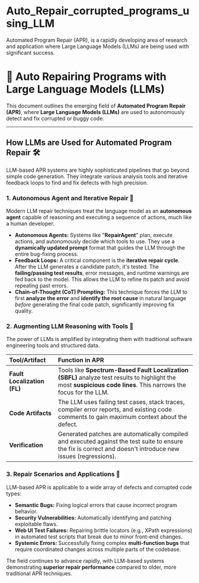 # Auto_Repair_corrupted_programs_using_LLM
Automated Program Repair (APR), is a rapidly developing area of research and application where Large Language Models (LLMs) are being used with significant success.
# 🤖 Auto Repairing Programs with Large Language Models (LLMs)

This document outlines the emerging field of **Automated Program Repair (APR)**, where **Large Language Models (LLMs)** are used to autonomously detect and fix corrupted or buggy code.

---

## How LLMs are Used for Automated Program Repair 🛠️

LLM-based APR systems are highly sophisticated pipelines that go beyond simple code generation. They integrate various analysis tools and iterative feedback loops to find and fix defects with high precision.

### 1. Autonomous Agent and Iterative Repair 🔄

Modern LLM repair techniques treat the language model as an **autonomous agent** capable of reasoning and executing a sequence of actions, much like a human developer.

* **Autonomous Agents:** Systems like "**RepairAgent**" plan, execute actions, and autonomously decide which tools to use. They use a **dynamically updated prompt** format that guides the LLM through the entire bug-fixing process.
* **Feedback Loops:** A critical component is the **iterative repair cycle**. After the LLM generates a candidate patch, it's tested. The **failing/passing test results**, error messages, and runtime warnings are fed back to the model. This allows the LLM to refine its patch and avoid repeating past errors.
* **Chain-of-Thought (CoT) Prompting:** This technique forces the LLM to first **analyze the error** and **identify the root cause** in natural language *before* generating the final code patch, significantly improving fix quality.

### 2. Augmenting LLM Reasoning with Tools 🔬

The power of LLMs is amplified by integrating them with traditional software engineering tools and structured data.

| Tool/Artifact | Function in APR |
| :--- | :--- |
| **Fault Localization (FL)** | Tools like **Spectrum-Based Fault Localization (SBFL)** analyze test results to highlight the most **suspicious code lines**. This narrows the focus for the LLM. |
| **Code Artifacts** | The LLM uses failing test cases, stack traces, compiler error reports, and existing code comments to gain maximum context about the defect. |
| **Verification** | Generated patches are automatically compiled and executed against the test suite to ensure the fix is correct and doesn't introduce new issues (regressions). |

### 3. Repair Scenarios and Applications 🎯

LLM-based APR is applicable to a wide array of defects and corrupted code types:

* **Semantic Bugs:** Fixing logical errors that cause incorrect program behavior.
* **Security Vulnerabilities:** Automatically identifying and patching exploitable flaws.
* **Web UI Test Failures:** Repairing brittle locators (e.g., XPath expressions) in automated test scripts that break due to minor front-end changes.
* **Systemic Errors:** Successfully fixing complex **multi-function bugs** that require coordinated changes across multiple parts of the codebase.

The field continues to advance rapidly, with LLM-based systems demonstrating **superior repair performance** compared to older, more traditional APR techniques.
